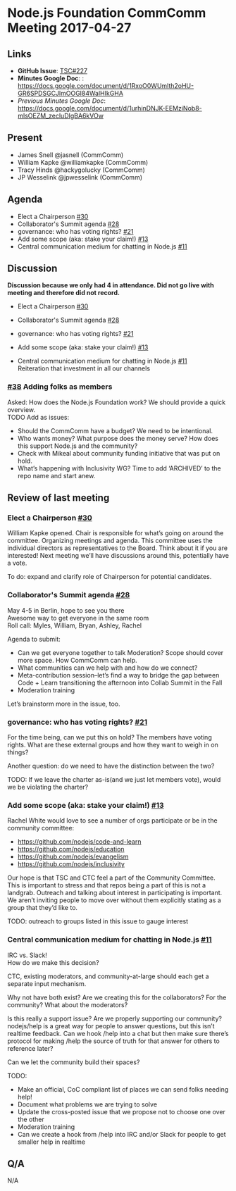 # Node.js Foundation CommComm Meeting 2017-04-27

## Links

* **GitHub Issue**: [TSC#227](https://github.com/nodejs/TSC/issues/227)
* **Minutes Google Doc**: : https://docs.google.com/document/d/1RxoO0WUmlth2oHU-GR6SPDSGCJlmOOGl84WalHIkGHA
* _Previous Minutes Google Doc_: https://docs.google.com/document/d/1urhinDNJK-EEMziNob8-mlsOEZM_zecluDIgBA6kVOw

## Present
* James Snell @jasnell (CommComm)
* William Kapke @williamkapke (CommComm)
* Tracy Hinds @hackygolucky (CommComm)
* JP Wesselink @jpwesselink (CommComm)
  
## Agenda

* Elect a Chairperson [#30](https://github.com/nodejs/community-committee/issues/30)
* Collaborator's Summit agenda [#28](https://github.com/nodejs/community-committee/issues/28)
* governance: who has voting rights? [#21](https://github.com/nodejs/community-committee/issues/21)
* Add some scope (aka: stake your claim!) [#13](https://github.com/nodejs/community-committee/issues/13)
* Central communication medium for chatting in Node.js [#11](https://github.com/nodejs/community-committee/issues/11)

## Discussion
**Discussion because we only had 4 in attendance. Did not go live with meeting and therefore did not record.**
* Elect a Chairperson [#30](https://github.com/nodejs/community-committee/issues/30)

* Collaborator's Summit agenda 
[#28](https://github.com/nodejs/community-committee/issues/28)

* governance: who has voting rights? [#21](https://github.com/nodejs/community-committee/issues/21)

* Add some scope (aka: stake your claim!) [#13](https://github.com/nodejs/community-committee/issues/13)

* Central communication medium for chatting in Node.js [#11](https://github.com/nodejs/community-committee/issues/11)  
Reiteration that investment in all our channels

### [#38](https://github.com/nodejs/community-committee/issues/38) Adding folks as members  
Asked: How does the Node.js Foundation work? We should provide a quick overview.  
TODO Add as issues:  
- Should the CommComm have a budget? We need to be intentional.
- Who wants money? What purpose does the money serve? How does this support Node.js and the community?
- Check with Mikeal about community funding initiative that was put on hold.
- What’s happening with Inclusivity WG? Time to add ‘ARCHIVED’ to the repo name and start anew.

## Review of last meeting

### Elect a Chairperson [#30](https://github.com/nodejs/community-committee/issues/30)
William Kapke opened. Chair is responsible for what’s going on around the committee. Organizing meetings and agenda. This committee uses the individual directors as representatives to the Board. Think about it if you are interested! Next meeting we’ll have discussions around this, potentially have a vote.

To do: expand and clarify role of Chairperson for potential candidates.

### Collaborator's Summit agenda [#28](https://github.com/nodejs/community-committee/issues/28)  
May 4-5 in Berlin, hope to see you there  
Awesome way to get everyone in the same room  
Roll call:  Myles, William, Bryan, Ashley, Rachel  

Agenda to submit:
- Can we get everyone together to talk Moderation? Scope should cover more space. How CommComm can help.
- What communities can we help with and how do we connect?
- Meta-contribution session–let’s find a way to bridge the gap between Code + Learn transitioning the afternoon into Collab Summit in the Fall
- Moderation training
  
Let’s brainstorm more in the issue, too.
  
### governance: who has voting rights? [#21](https://github.com/nodejs/community-committee/issues/21)  
For the time being, can we put this on hold? The members have voting rights. What are these external groups and how they want to weigh in on things? 

Another question: do we need to have the distinction between the two? 

TODO: 
If we leave the charter as-is(and we just let members vote), would we be violating the charter?


### Add some scope (aka: stake your claim!) [#13](https://github.com/nodejs/community-committee/issues/13)  
Rachel White would love to see a number of orgs participate or be in the community committee:  
- https://github.com/nodejs/code-and-learn
- https://github.com/nodejs/education
- https://github.com/nodejs/evangelism
- https://github.com/nodejs/inclusivity
  
Our hope is that TSC and CTC feel a part of the Community Committee. This is important to stress and that repos being a part of this is not a landgrab. Outreach and talking about interest in participating is important. We aren’t inviting people to move over without them explicitly stating as a group that they’d like to. 

TODO: outreach to groups listed in this issue to gauge interest

### Central communication medium for chatting in Node.js [#11](https://github.com/nodejs/community-committee/issues/11)  
IRC vs. Slack!  
How do we make this decision?  

CTC, existing moderators, and community-at-large should each get a separate input mechanism. 

Why not have both exist? Are we creating this for the collaborators? For the community? What about the moderators? 
  
Is this really a support issue? Are we properly supporting our community? nodejs/help is a great way for people to answer questions, but this isn’t realtime feedback. Can we hook /help into a chat but then make sure there’s protocol for making /help the source of truth for that answer for others to reference later?

Can we let the community build their spaces?   
  
TODO:
- Make an official, CoC compliant list of places we can send folks needing help!
- Document what problems we are trying to solve
- Update the cross-posted issue that we propose not to choose one over the other
- Moderation training
- Can we create a hook from /help into IRC and/or Slack for people to get smaller help in realtime

## Q/A
N/A
